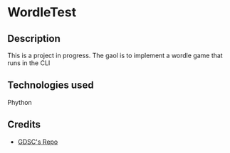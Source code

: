 # WordleTest

## Description
This is a project in progress. The gaol is to implement a wordle game that runs in the CLI

## Technologies used
Phython

## Credits
- [GDSC's Repo](https://github.com/USFGDSC/Py-wordle)


